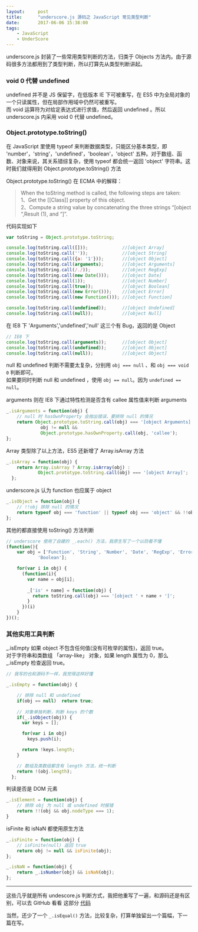 ```yaml
---
layout: 	post
title:		"underscore.js 源码之 JavaScript 常见类型判断"
date:       2017-06-06 15:38:00
tags:
    - JavaScript
    - UnderScore
---
```


underscore.js 封装了一些常用类型判断的方法，归类于 Objects 方法内。由于源码很多方法都用到了类型判断，所以打算先从类型判断讲起。  

### void 0 代替 undefined

undefined 并不是 JS 保留字，在低版本 IE 下可被重写，在 ES5 中为全局对象的一个只读属性，但在局部作用域中仍然可被重写。  
而 void 运算符为对给定表达式进行求值，然后返回 undefined 。所以 underscore.js 内采用 void 0 代替 undefined。  

### Object.prototype.toString()

在 JavaScript 里使用 typeof 来判断数据类型，只能区分基本类型，即 'number'，'string'，'undefined'，'boolean'，'object' 五种。对于数组、函数、对象来说，其关系错综复杂，使用 typeof 都会统一返回 'object' 字符串。这时我们就得用到 Object.prototype.toString() 方法  

Object.prototype.toString() 在 ECMA 中的解释：  

>When the toString method is called, the following steps are taken:  
>1、Get the [[Class]] property of this object.  
>2、Compute a string value by concatenating the three strings “[object “,Result (1), and “]”.  

代码实现如下  

```js
var toString = Object.prototype.toString;

console.log(toString.call([]));             //[object Array]
console.log(toString.call(''));             //[object String]
console.log(toString.call({a: '1'}));       //[object Object]
console.log(toString.call(arguments);       //[object Arguments]
console.log(toString.call(/./));            //[object RegExp]
console.log(toString.call(new Date()));     //[object Date]
console.log(toString.call(1));              //[object Number]
console.log(toString.call(true));           //[object Boolean]
console.log(toString.call(new Error()));    //[object Error]
console.log(toString.call(new Function())); //[object Function]

console.log(toString.call(undefined));      //[object Undefined]
console.log(toString.call(null));           //[object Null]

```

在 IE8 下 'Arguments','undefined','null' 这三个有 Bug，返回的是 Object

```js
// IE8 下
console.log(toString.call(arguments));      //[object Object]
console.log(toString.call(undefined));      //[object Object]
console.log(toString.call(null));           //[object Object]
```

null 和 undefined 判断不需要太复杂，分别用 ` obj === null ` 、和 ` obj === void 0 ` 判断即可。  
如果要同时判断 null 和 undefined ，使用 ` obj == null `。因为 `undefined == null`。  

arguments 则在 IE8 下通过特性检测是否含有 callee 属性值来判断 arguments  

```js
_.isArguments = function(obj) {   
    // null 时 hasOwnProperty 会抛出错误，要排除 null 的情况
    return Object.prototype.toString.call(obj) === '[object Arguments]' ||
             obj != null &&
             Object.prototype.hasOwnProperty.call(obj, 'callee');
};
```

Array 类型除了以上方法，ES5 还新增了 Array.isArray 方法  

```js
_.isArray = function(obj) {
    return Array.isArray ? Array.isArray(obj) : 
            Object.prototype.toString.call(obj) === '[object Array]';
  };
```

underscore.js 认为 function 也应属于 object  

```js
_.isObject = function(obj) {
    // !!obj 排除 null 的情况
    return typeof obj === 'function' || typeof obj === 'object' && !!obj;
};
```

其他的都直接使用 toString() 方法判断  

```js
// underscore 使用了自建的 _.each() 方法，我原生写了一个以防看不懂
(function(){
    var obj = ['Function', 'String', 'Number', 'Date', 'RegExp', 'Error', 
            'Boolean'];

    for(var i in obj) {
      (function(i){
        var name = obj[i];
        
        _['is' + name] = function(obj) {
          return toString.call(obj) === '[object ' + name + ']';
        }
      })(i)
    }
})();
```

### 其他实用工具判断  

_.isEmpty 如果 object 不包含任何值(没有可枚举的属性)，返回 true。  
对于字符串和类数组 「array-like」 对象，如果 length 属性为 0，那么 _.isEmpty 检查返回 true。

```js
// 我写的也和源码不一样，我觉得这样好懂

_.isEmpty = function(obj) {

    // 排除 null 和 undefined
    if(obj == null)  return true;
    
    // 对象单独判断，判断 keys 的个数
    if(_.isObject(obj)) {
      var keys = [];

      for(var i in obj) 
        keys.push(i);

      return !keys.length;
    } 

    // 数组及类数组都含有 length 方法，统一判断
    return !(obj.length);
  };
```

判读是否是 DOM 元素

```js
_.isElement = function(obj) {
    // 排除 obj 为 null 或 undefined 时报错
    return !!(obj && obj.nodeType === 1);
}
```

isFinite 和 isNaN 都使用原生方法

```js
_.isFinite = function(obj) {
    // isFinite(null) 返回 true
    return obj != null && isFinite(obj);
};

_.isNaN = function(obj) {
    return _.isNumber(obj) && isNaN(obj);
};
```

--- 

这些几乎就是所有 undescore.js 判断方式，我把他重写了一遍，和源码还是有区别，可以去 GitHub 看看 这部分 <a href="https://github.com/hanzichi/underscore-analysis/blob/master/underscore-1.8.3.js/src/underscore-1.8.3.js#L1192-L1263" target="_blank">代码</a>  

当然，还少了一个 `_.isEqual()` 方法，比较复杂，打算单独留出一个篇幅，下一篇在写。